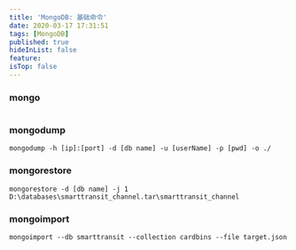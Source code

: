 ```yaml
---
title: 'MongoDB: 基础命令'
date: 2020-03-17 17:31:51
tags: [MongoDB]
published: true
hideInList: false
feature: 
isTop: false
---
```

### **mongo**
```

```

### **mongodump**
```
mongodump -h [ip]:[port] -d [db name] -u [userName] -p [pwd] -o ./
```

### **mongorestore**
```
mongorestore -d [db name] -j 1 D:\databases\smarttransit_channel.tar\smarttransit_channel
```

### **mongoimport**
```
mongoimport --db smarttransit --collection cardbins --file target.json
```